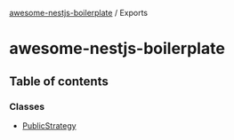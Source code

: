 [awesome-nestjs-boilerplate](README.md) / Exports

# awesome-nestjs-boilerplate

## Table of contents

### Classes

- [PublicStrategy](classes/PublicStrategy.md)
